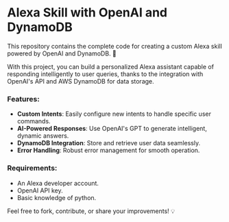 # Alexa Skill with OpenAI and DynamoDB  

This repository contains the complete code for creating a custom Alexa skill powered by OpenAI and DynamoDB. 🚀  

With this project, you can build a personalized Alexa assistant capable of responding intelligently to user queries, thanks to the integration with OpenAI's API and AWS DynamoDB for data storage.  

### Features:  
- **Custom Intents**: Easily configure new intents to handle specific user commands.  
- **AI-Powered Responses**: Use OpenAI's GPT to generate intelligent, dynamic answers.  
- **DynamoDB Integration**: Store and retrieve user data seamlessly.  
- **Error Handling**: Robust error management for smooth operation.  

### Requirements:  
- An Alexa developer account.
- OpenAI API key.  
- Basic knowledge of python.

Feel free to fork, contribute, or share your improvements! 💡
